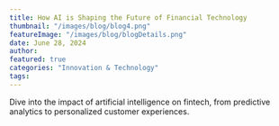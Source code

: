 ```yaml
---
title: How AI is Shaping the Future of Financial Technology
thumbnail: "/images/blog/blog4.png"
featureImage: "/images/blog/blogDetails.png"
date: June 28, 2024
author: 
featured: true
categories: "Innovation & Technology"
tags: 
---
```

Dive into the impact of artificial intelligence on fintech, from predictive
analytics to personalized customer experiences.
